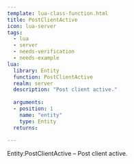 ```yaml
---
template: lua-class-function.html
title: PostClientActive
icon: lua-server
tags:
  - lua
  - server
  - needs-verification
  - needs-example
lua:
  library: Entity
  function: PostClientActive
  realm: server
  description: "Post client active."
  
  arguments:
  - position: 1
    name: "entity"
    type: Entity
  returns:
    
---
```


<div class="lua__search__keywords">
Entity:PostClientActive &#x2013; Post client active.
</div>
